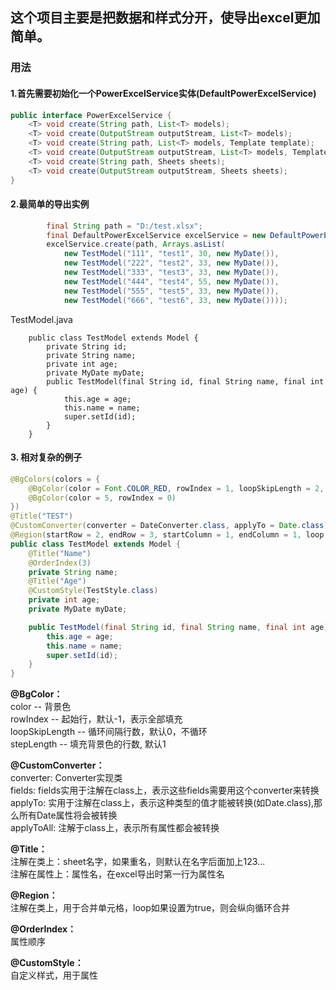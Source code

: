 ## 这个项目主要是把数据和样式分开，使导出excel更加简单。

### 用法
#### 1.首先需要初始化一个PowerExcelService实体(DefaultPowerExcelService)
``` java
public interface PowerExcelService {
    <T> void create(String path, List<T> models);
    <T> void create(OutputStream outputStream, List<T> models);
    <T> void create(String path, List<T> models, Template template);
    <T> void create(OutputStream outputStream, List<T> models, Template template);
    <T> void create(String path, Sheets sheets);
    <T> void create(OutputStream outputStream, Sheets sheets);
}
```

#### 2.最简单的导出实例
``` java
        final String path = "D:/test.xlsx";
        final DefaultPowerExcelService excelService = new DefaultPowerExcelService();
        excelService.create(path, Arrays.asList(
            new TestModel("111", "test1", 30, new MyDate()),
            new TestModel("222", "test2", 33, new MyDate()),
            new TestModel("333", "test3", 33, new MyDate()),
            new TestModel("444", "test4", 55, new MyDate()),
            new TestModel("555", "test5", 33, new MyDate()),
            new TestModel("666", "test6", 33, new MyDate())));
```
TestModel.java
```
    public class TestModel extends Model {
        private String id;
        private String name;
        private int age;
        private MyDate myDate;
        public TestModel(final String id, final String name, final int age) {
            this.age = age;
            this.name = name;
            super.setId(id);
        }
    }
```

#### 3. 相对复杂的例子
``` java
@BgColors(colors = {
    @BgColor(color = Font.COLOR_RED, rowIndex = 1, loopSkipLength = 2, stepLength = 2),
    @BgColor(color = 5, rowIndex = 0)
})
@Title("TEST")
@CustomConverter(converter = DateConverter.class, applyTo = Date.class)
@Region(startRow = 2, endRow = 3, startColumn = 1, endColumn = 1, loop = true)
public class TestModel extends Model {
    @Title("Name")
    @OrderIndex(3)
    private String name;
    @Title("Age")
    @CustomStyle(TestStyle.class)
    private int age;
    private MyDate myDate;

    public TestModel(final String id, final String name, final int age) {
        this.age = age;
        this.name = name;
        super.setId(id);
    }
}
```

<strong>@BgColor：</strong><br>
color -- 背景色<br>
rowIndex -- 起始行，默认-1，表示全部填充<br>
loopSkipLength -- 循环间隔行数，默认0，不循环<br>
stepLength -- 填充背景色的行数, 默认1<br>

<strong>@CustomConverter：</strong><br>
converter: Converter实现类<br>
fields: fields实用于注解在class上，表示这些fields需要用这个converter来转换<br>
applyTo: 实用于注解在class上，表示这种类型的值才能被转换(如Date.class),那么所有Date属性将会被转换<br>
applyToAll: 注解于class上，表示所有属性都会被转换<br>

<strong>@Title：</strong><br>
注解在类上：sheet名字，如果重名，则默认在名字后面加上123...<br>
注解在属性上：属性名，在excel导出时第一行为属性名<br>

<strong>@Region：</strong><br>
注解在类上，用于合并单元格，loop如果设置为true，则会纵向循环合并<br>

<strong>@OrderIndex：</strong><br>
属性顺序

<strong>@CustomStyle：</strong><br>
自定义样式，用于属性